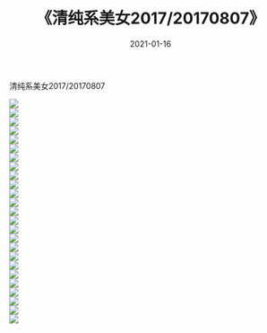 ﻿---
layout: post
title:  《清纯系美女2017/20170807》
date:   2021-01-16
img: http://img.660000.xyz/Sharelink/清纯系美女/2017/20170807/000.jpg
categories: [美女, 清纯, 唯美]
---

清纯系美女2017/20170807

 ![](http://img.660000.xyz/Sharelink/清纯系美女/2017/20170807/001.jpg) <br>![](http://img.660000.xyz/Sharelink/清纯系美女/2017/20170807/002.jpg) <br>![](http://img.660000.xyz/Sharelink/清纯系美女/2017/20170807/003.jpg) <br>![](http://img.660000.xyz/Sharelink/清纯系美女/2017/20170807/004.jpg) <br>![](http://img.660000.xyz/Sharelink/清纯系美女/2017/20170807/005.jpg) <br>![](http://img.660000.xyz/Sharelink/清纯系美女/2017/20170807/006.jpg) <br>![](http://img.660000.xyz/Sharelink/清纯系美女/2017/20170807/007.jpg) <br>![](http://img.660000.xyz/Sharelink/清纯系美女/2017/20170807/008.jpg) <br>![](http://img.660000.xyz/Sharelink/清纯系美女/2017/20170807/009.jpg) <br>![](http://img.660000.xyz/Sharelink/清纯系美女/2017/20170807/010.jpg) <br>![](http://img.660000.xyz/Sharelink/清纯系美女/2017/20170807/011.jpg) <br>![](http://img.660000.xyz/Sharelink/清纯系美女/2017/20170807/012.jpg) <br>![](http://img.660000.xyz/Sharelink/清纯系美女/2017/20170807/013.jpg) <br>![](http://img.660000.xyz/Sharelink/清纯系美女/2017/20170807/014.jpg) <br>![](http://img.660000.xyz/Sharelink/清纯系美女/2017/20170807/015.jpg) <br>![](http://img.660000.xyz/Sharelink/清纯系美女/2017/20170807/016.jpg) <br>![](http://img.660000.xyz/Sharelink/清纯系美女/2017/20170807/017.jpg) <br>![](http://img.660000.xyz/Sharelink/清纯系美女/2017/20170807/018.jpg) <br>![](http://img.660000.xyz/Sharelink/清纯系美女/2017/20170807/019.jpg) <br>![](http://img.660000.xyz/Sharelink/清纯系美女/2017/20170807/020.jpg) <br>![](http://img.660000.xyz/Sharelink/清纯系美女/2017/20170807/021.jpg) <br>![](http://img.660000.xyz/Sharelink/清纯系美女/2017/20170807/022.jpg) <br>![](http://img.660000.xyz/Sharelink/清纯系美女/2017/20170807/023.jpg) <br>![](http://img.660000.xyz/Sharelink/清纯系美女/2017/20170807/024.jpg) <br>![](http://img.660000.xyz/Sharelink/清纯系美女/2017/20170807/025.jpg) <br>